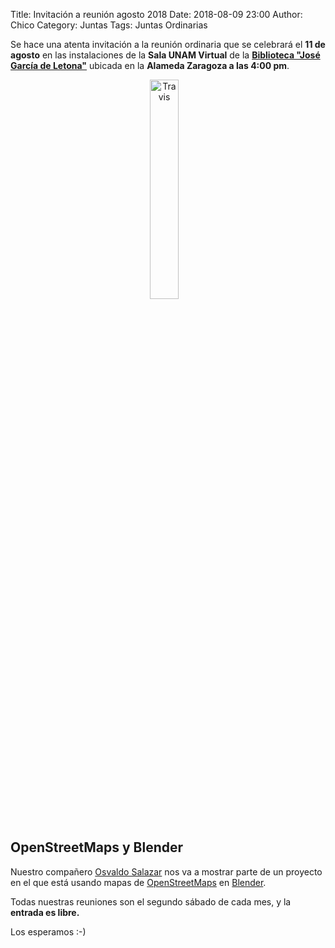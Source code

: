 Title: Invitación a reunión agosto 2018
Date: 2018-08-09 23:00
Author:  Chico
Category: Juntas
Tags: Juntas Ordinarias

Se hace una atenta invitación a la reunión ordinaria que se celebrará el __11 de agosto__ en las instalaciones de la __Sala UNAM Virtual__ de la __[Biblioteca "José García de Letona"](https://www.openstreetmap.org/#map=19/25.54029/-103.44524)__ ubicada en la __Alameda Zaragoza a las 4:00 pm__.

<center>
<a class="img-responsive" href="{attach}2018-07-07-invitacion-reunion-julio/travis-mascot-600px.png"><img class="img-responsive" style="width:30%;height:auto;margin-right:12px;" src="{attach}2018-08-09-invitacion-reunion-agosto/OSM-blender-blanco.png" alt="Travis" width="325" height="250"></a>
</center>

<!-- break -->

<br />

## OpenStreetMaps y Blender

Nuestro compañero [Osvaldo Salazar](http://www.salazarysanchez.com/) nos va a mostrar parte de un proyecto en el que está usando mapas de [OpenStreetMaps](https://www.openstreetmap.org/) en [Blender](https://www.blender.org/).

Todas nuestras reuniones son el segundo sábado de cada mes, y la __entrada es libre.__

Los esperamos :-)
